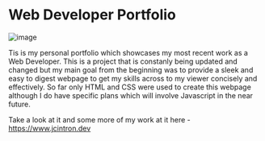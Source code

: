 # Web Developer Portfolio

![image](https://user-images.githubusercontent.com/71289948/201641876-72e488e0-817f-4f24-a5c6-1a8578ad398f.png)


Tis is my personal portfolio which showcases my most recent work as a Web Developer. This is a project that is constanly being updated and changed but my main goal from the beginning was to provide a sleek and easy to digest webpage to get my skills across to my viewer concisely and effectively. So far only HTML and CSS were used to create this webpage although I do have specific plans which will involve Javascript in the near future.

Take a look at it and some more of my work at it here - https://www.jcintron.dev
